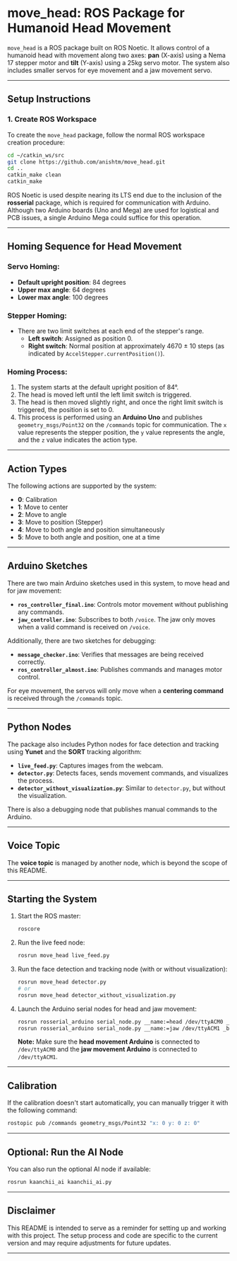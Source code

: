 # move_head: ROS Package for Humanoid Head Movement

`move_head` is a ROS package built on ROS Noetic. It allows control of a humanoid head with movement along two axes: **pan** (X-axis) using a Nema 17 stepper motor and **tilt** (Y-axis) using a 25kg servo motor. The system also includes smaller servos for eye movement and a jaw movement servo.

---

## Setup Instructions

### 1. Create ROS Workspace

To create the `move_head` package, follow the normal ROS workspace creation procedure:

```bash
cd ~/catkin_ws/src
git clone https://github.com/anishtm/move_head.git
cd ..
catkin_make clean
catkin_make
```

ROS Noetic is used despite nearing its LTS end due to the inclusion of the **rosserial** package, which is required for communication with Arduino. Although two Arduino boards (Uno and Mega) are used for logistical and PCB issues, a single Arduino Mega could suffice for this operation.

---

## Homing Sequence for Head Movement

### Servo Homing:
- **Default upright position**: 84 degrees
- **Upper max angle**: 64 degrees
- **Lower max angle**: 100 degrees

### Stepper Homing:
- There are two limit switches at each end of the stepper's range.
  - **Left switch**: Assigned as position 0.
  - **Right switch**: Normal position at approximately 4670 ± 10 steps (as indicated by `AccelStepper.currentPosition()`).

### Homing Process:
1. The system starts at the default upright position of 84°.
2. The head is moved left until the left limit switch is triggered.
3. The head is then moved slightly right, and once the right limit switch is triggered, the position is set to 0.
4. This process is performed using an **Arduino Uno** and publishes `geometry_msgs/Point32` on the `/commands` topic for communication. The `x` value represents the stepper position, the `y` value represents the angle, and the `z` value indicates the action type.

---

## Action Types

The following actions are supported by the system:

- **0**: Calibration
- **1**: Move to center
- **2**: Move to angle
- **3**: Move to position (Stepper)
- **4**: Move to both angle and position simultaneously
- **5**: Move to both angle and position, one at a time

---

## Arduino Sketches

There are two main Arduino sketches used in this system, to move head and for jaw movement:

- **`ros_controller_final.ino`**: Controls motor movement without publishing any commands.
- **`jaw_controller.ino`**: Subscribes to both `/voice`. The jaw only moves when a valid command is received on `/voice`.


Additionally, there are two sketches for debugging:
- **`message_checker.ino`**: Verifies that messages are being received correctly.
- **`ros_controller_almost.ino`**: Publishes commands and manages motor control.


For eye movement, the servos will only move when a **centering command** is received through the `/commands` topic.

---

## Python Nodes

The package also includes Python nodes for face detection and tracking using **Yunet** and the **SORT** tracking algorithm:

- **`live_feed.py`**: Captures images from the webcam.
- **`detector.py`**: Detects faces, sends movement commands, and visualizes the process.
- **`detector_without_visualization.py`**: Similar to `detector.py`, but without the visualization.

There is also a debugging node that publishes manual commands to the Arduino.

---

## Voice Topic

The **voice topic** is managed by another node, which is beyond the scope of this README.

---

## Starting the System

1. Start the ROS master:
   ```bash
   roscore
   ```

2. Run the live feed node:
   ```bash
   rosrun move_head live_feed.py
   ```

3. Run the face detection and tracking node (with or without visualization):
   ```bash
   rosrun move_head detector.py
   # or
   rosrun move_head detector_without_visualization.py
   ```

4. Launch the Arduino serial nodes for head and jaw movement:
   ```bash
   rosrun rosserial_arduino serial_node.py __name:=head /dev/ttyACM0 _baud:=115200
   rosrun rosserial_arduino serial_node.py __name:=jaw /dev/ttyACM1 _baud:=115200
   ```

   **Note:** Make sure the **head movement Arduino** is connected to `/dev/ttyACM0` and the **jaw movement Arduino** is connected to `/dev/ttyACM1`.

---

## Calibration

If the calibration doesn't start automatically, you can manually trigger it with the following command:

```bash
rostopic pub /commands geometry_msgs/Point32 "x: 0 y: 0 z: 0"
```

---

## Optional: Run the AI Node

You can also run the optional AI node if available:

```bash
rosrun kaanchii_ai kaanchii_ai.py
```

---

## Disclaimer

This README is intended to serve as a reminder for setting up and working with this project. The setup process and code are specific to the current version and may require adjustments for future updates.

---
